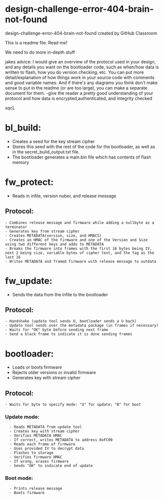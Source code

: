 # design-challenge-error-404-brain-not-found
design-challenge-error-404-brain-not-found created by GitHub Classroom

This is a readme file. Read me!

We need to do more in-depth stuff

jakes advice: I would give an overview of the protocol used in your design, and any details you want on the bootloader code, such as when/how data is written to flash, how you do version checking, etc. You can put more detail/explanation of how things work in your source code with comments and good variable names. And if there's any diagrams you think don't make sense to put in the readme (or are too large), you can make a separate document for them. -give the reader a pretty good understanding of your protocol and how data is encrypted,authenticated, and integrity checked

xqcL

# bl_build: 
  - Creates a seed for the key stream cipher
  - Stores this seed with the rest of the code for the bootloader, as well as in the secret_build_output.txt file. 
  - The bootloader generates a main.bin file which has contents of flash memory

# fw_protect:
  - Reads in infile, version nuber, and release message
  
  ## Protocol:
    - Combines release message and firmware while adding a nullbyte as a terminator
    - Generates key from stream cipher
    - Creates METADATA(version, size, and HMACS)
    - Creates an HMAC of the firmware and one of the Version and Size using two different keys and adds to METADATA
    - Breaks the firmware into frames with the first 16 bytes being IV, next 2 being size, variable bytes of cipher text, and the tag as the last 16
    - Writes METADATA and framed firmware with release message to outdata

# fw_update:
  - Sends the data from the infile to the bootloader
  
  ## Protocol:
    - Handshake (update tool sends U, bootloader sends a U back)
    - Update tool sends over the metadata package (in frames if necessary)
    - Waits for "OK" byte before sending next frame
    - Send a black frame to indicate it is done sending frames

# bootloader:
  - Loads or boots firmware
  - Rejects older versions or invalid firmware
  - Generates key with stream cipher
  ## Protocol:
    - Waits for byte to specify mode: "U" for update; "B" for boot
   
   ### Update mode:
      - Reads METADATA from update tool
      - Creates key with stream cipher
      - Verifies METADATA HMAC
      - If correct, writes METADATA to address 0xFC00
      - Reads each frame of firmware
      - Uses provided IV to decrypt data
      - Flashes to storage
      - Verifies firmware HMAC
      - If wrong, erases firmware
      - Sends "OK" to indicate end of update
   ### Boot mode:
      - Prints release message
      - Boots firmware
   
